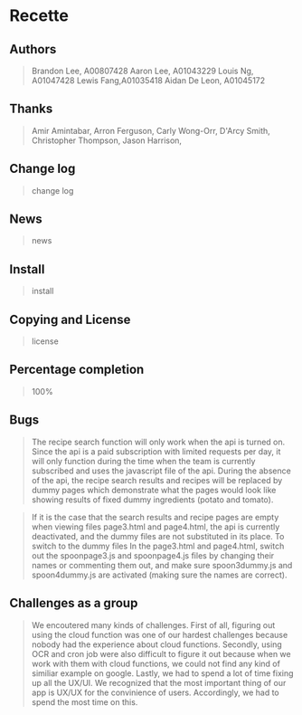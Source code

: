 # Recette

## Authors
> Brandon Lee, A00807428
> Aaron Lee, A01043229
> Louis Ng, A01047428
> Lewis Fang,A01035418
> Aidan De Leon, A01045172

## Thanks
> Amir Amintabar, Arron Ferguson, Carly Wong-Orr, D'Arcy Smith, Christopher Thompson, Jason Harrison,  


## Change log
> change log

## News
> news

## Install 
> install

## Copying and License
> license

## Percentage completion
> 100%

## Bugs
> The recipe search function will only work when the api is turned on. Since the api is a paid subscription with limited requests per day, it will only function during the time when the team is currently subscribed and uses the javascript file of the api. During the absence of the api, the recipe search results and recipes will be replaced by dummy pages which demonstrate what the pages would look like showing results of fixed dummy ingredients (potato and tomato).

> If it is the case that the search results and recipe pages are empty when viewing files page3.html and page4.html, the api is currently deactivated, and the dummy files are not substituted in its place. To switch to the dummy files In the page3.html and page4.html, switch out the spoonpage3.js and spoonpage4.js files by changing their names or commenting them out, and make sure spoon3dummy.js and spoon4dummy.js are activated (making sure the names are correct). 

## Challenges as a group
> We encoutered many kinds of challenges. First of all, figuring out using the cloud function was one of our hardest challenges because nobody had the experience about cloud functions. Secondly, using OCR and cron job were also difficult to figure it out because when we work with them with cloud functions, we could not find any kind of similiar example on google. Lastly, we had to spend a lot of time fixing up all the UX/UI. We recognized that the most important thing of our app is UX/UX for the convinience of users. Accordingly, we had to spend the most time on this. 
